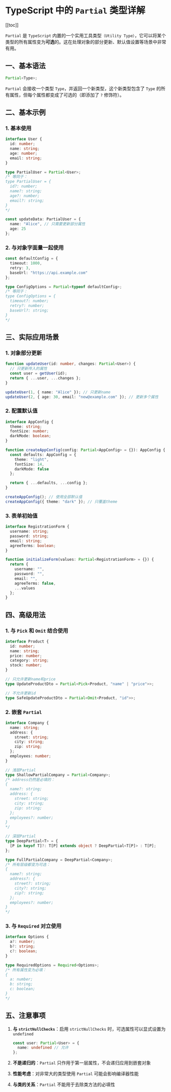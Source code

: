 # TypeScript 中的 `Partial` 类型详解

[[toc]]

`Partial` 是 `TypeScript` 内置的一个实用工具类型`（Utility Type）`，它可以将某个类型的所有属性变为**可选**的。这在处理对象的部分更新、默认值设置等场景中非常有用。

## 一、基本语法

```typescript
Partial<Type>;
```

`Partial` 会接收一个类型 `Type`，并返回一个新类型，这个新类型包含了 `Type` 的所有属性，但每个属性都变成了可选的（即添加了 `?` 修饰符）。

## 二、基本示例

### 1. 基本使用

```typescript
interface User {
  id: number;
  name: string;
  age: number;
  email: string;
}

type PartialUser = Partial<User>;
/* 等同于：
type PartialUser = {
  id?: number;
  name?: string;
  age?: number;
  email?: string;
}
*/

const updateData: PartialUser = {
  name: "Alice", // 只需要更新部分属性
  age: 25
};
```

### 2. 与对象字面量一起使用

```typescript
const defaultConfig = {
  timeout: 1000,
  retry: 3,
  baseUrl: "https://api.example.com"
};

type ConfigOptions = Partial<typeof defaultConfig>;
/* 等同于：
type ConfigOptions = {
  timeout?: number;
  retry?: number;
  baseUrl?: string;
}
*/
```

## 三、实际应用场景

### 1. 对象部分更新

```typescript
function updateUser(id: number, changes: Partial<User>) {
  // 只更新传入的属性
  const user = getUser(id);
  return { ...user, ...changes };
}

updateUser(1, { name: "Alice" }); // 只更新name
updateUser(2, { age: 30, email: "new@example.com" }); // 更新多个属性
```

### 2. 配置默认值

```typescript
interface AppConfig {
  theme: string;
  fontSize: number;
  darkMode: boolean;
}

function createAppConfig(config: Partial<AppConfig> = {}): AppConfig {
  const defaults: AppConfig = {
    theme: "light",
    fontSize: 14,
    darkMode: false
  };

  return { ...defaults, ...config };
}

createAppConfig(); // 使用全部默认值
createAppConfig({ theme: "dark" }); // 只覆盖theme
```

### 3. 表单初始值

```typescript
interface RegistrationForm {
  username: string;
  password: string;
  email: string;
  agreeTerms: boolean;
}

function initializeForm(values: Partial<RegistrationForm> = {}) {
  return {
    username: "",
    password: "",
    email: "",
    agreeTerms: false,
    ...values
  };
}
```

## 四、高级用法

### 1. 与 `Pick` 和 `Omit` 结合使用

```typescript
interface Product {
  id: number;
  name: string;
  price: number;
  category: string;
  stock: number;
}

// 只允许更新name和price
type UpdateProductDto = Partial<Pick<Product, "name" | "price">>;

// 不允许更新id
type SafeUpdateProductDto = Partial<Omit<Product, "id">>;
```

### 2. 嵌套 `Partial`

```typescript
interface Company {
  name: string;
  address: {
    street: string;
    city: string;
    zip: string;
  };
  employees: number;
}

// 浅层Partial
type ShallowPartialCompany = Partial<Company>;
/* address仍然是必填的：
{
  name?: string;
  address: {
    street: string;
    city: string;
    zip: string;
  };
  employees?: number;
}
*/

// 深层Partial
type DeepPartial<T> = {
  [P in keyof T]?: T[P] extends object ? DeepPartial<T[P]> : T[P];
};

type FullPartialCompany = DeepPartial<Company>;
/* 所有层级都变为可选：
{
  name?: string;
  address?: {
    street?: string;
    city?: string;
    zip?: string;
  };
  employees?: number;
}
*/
```

### 3. 与 `Required` 对立使用

```typescript
interface Options {
  a?: number;
  b?: string;
  c?: boolean;
}

type RequiredOptions = Required<Options>;
/* 所有属性变为必填：
{
  a: number;
  b: string;
  c: boolean;
}
*/
```

## 五、注意事项

1. **与 `strictNullChecks`**：启用 `strictNullChecks` 时，可选属性可以显式设置为 `undefined`

   ```typescript
   const user: Partial<User> = {
     name: undefined // 允许
   };
   ```

2. **不是递归的**：`Partial` 只作用于第一层属性，不会递归应用到嵌套对象

3. **性能考虑**：对非常大的类型使用 `Partial` 可能会影响编译器性能

4. **与类的关系**：`Partial` 不能用于去除类方法的必填性
